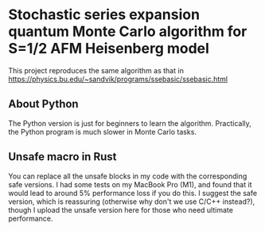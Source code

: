 # Stochastic series expansion quantum Monte Carlo algorithm for S=1/2 AFM Heisenberg model
This project reproduces the same algorithm as that in https://physics.bu.edu/~sandvik/programs/ssebasic/ssebasic.html

## About Python
The Python version is just for beginners to learn the algorithm. Practically, the Python program is much slower in Monte Carlo tasks. 

## Unsafe macro in Rust
You can replace all the unsafe blocks in my code with the corresponding safe versions. I had some tests on my MacBook Pro (M1), and found that it would lead to around 5% performance loss if you do this. I suggest the safe version, which is reassuring (otherwise why don't we use C/C++ instead?), though I upload the unsafe version here for those who need ultimate performance.
